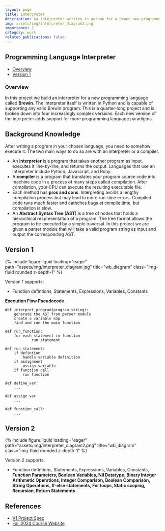 ```yaml
---
layout: page
title: Interpreter
description: An interpreter written in python for a brand new programming language called Brewin
img: assets/img/interpreter_diagram2.png
importance: 2
category: work
related_publications: false
---
```


## Programming Language Interpreter
- [Overview](#overview)
- [Version 1](#version-1)

### Overview
In this project we build an interpreter for a new programming language called **Brewin**. The interpreter itself is written in Python and is capable of supporting any valid Brewin program. This is a quarter-long project and is broken down into four increasingly complex versions. Each new version of the interpreter adds support for more programming language paradigms.

## Background Knowledge

After writing a program in your chosen language, you need to somehow execute it. The two main ways to do so are with an interpreter or a compiler.
- An **interpreter** is a program that takes another program as input, executes it line-by-line, and returns the output. Languages that use an interpreter include Python, Javascript, and Ruby.
- A **compiler** is a program that translates your program source code into machine code in a process of many steps called compilation. After compilation, your CPU can execute the resulting executable file.
- Each method has **pros and cons**. Interpreting avoids a lengthy compilation process but may lead to more run-time errors. Compiled code runs much faster and cathches bugs at compile time, but compilation is slow.
- An **Abstract Syntax Tree (AST)** is a tree of nodes that holds a hierarchical respresentation of a program. The tree format allows the program to be executed by a simple traversal. In this project we are given a parser module that will take a valid program string as input and output the corresponding AST.

## Version 1

<div class="row">
    <div class="col-sm mt-3 mt-md-0">
        {% include figure.liquid loading="eager" path="assets/img/interpreter_diagram.jpg" title="wb_diagram" class="img-fluid rounded z-depth-1" %}
    </div>
</div>

Version 1 supports:
- Function defintions, Statements, Expressions, Variables, Constants

**Execution Flow Pseudocode**
```
def interpret_program(program_string):
    generate the AST from parser module
    create a variable map
    find and run the main function

def run_function:
    for each statement in function
            run statement

def run_statement:
    if defintion
        handle variable definition
    if assignment 
        assign variable
    if function call
        run function

def define_var:
    ...

def assign_var
    ...

def function_call:
    ...
```

## Version 2

<div class="row">
    <div class="col-sm mt-3 mt-md-0">
        {% include figure.liquid loading="eager" path="assets/img/interpreter_diagram2.png" title="wb_diagram" class="img-fluid rounded z-depth-1" %}
    </div>
</div>

Version 2 supports:

- Function defintions, Statements, Expressions, Variables, Constants, **Function Parameters, Boolean Variables, Nil Datatype, Binary Integer Arithmetic Operations, Integer Comparison, Boolean Comparison, String Operations, If-else statements, For loops, Static scoping, Recursion, Return Statements**


## References
- [V1 Project Spec](https://docs.google.com/document/d/1npomXM55cXg9Af7BUXEj3_bFpj1sy2Jty2Nwi6Kp64E/edit?tab=t.0#heading=h.63zoibjlqvny)
- [Fall 2024 Course Website](https://ucla-cs-131.github.io/fall-24-website/)
